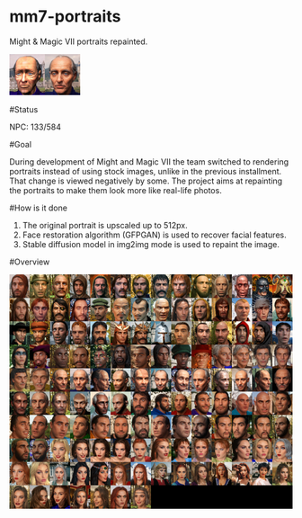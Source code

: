 # mm7-portraits
Might &amp; Magic VII portraits repainted.

![example](example.png)

#Status

NPC: 133/584

#Goal

During development of Might and Magic VII the team switched to rendering portraits instead of using stock images, unlike in the previous installment.
That change is viewed negatively by some. The project aims at repainting the portraits to make them look more like real-life photos.

#How is it done

1. The original portrait is upscaled up to 512px.
2. Face restoration algorithm (GFPGAN) is used to recover facial features.
3. Stable diffusion model in img2img mode is used to repaint the image.

#Overview

![overview](overview.png)
